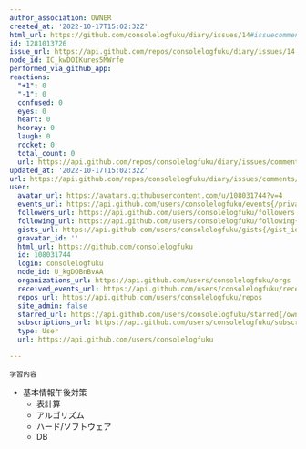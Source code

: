 ```yaml
---
author_association: OWNER
created_at: '2022-10-17T15:02:32Z'
html_url: https://github.com/consolelogfuku/diary/issues/14#issuecomment-1281013726
id: 1281013726
issue_url: https://api.github.com/repos/consolelogfuku/diary/issues/14
node_id: IC_kwDOIKures5MWrfe
performed_via_github_app: 
reactions:
  "+1": 0
  "-1": 0
  confused: 0
  eyes: 0
  heart: 0
  hooray: 0
  laugh: 0
  rocket: 0
  total_count: 0
  url: https://api.github.com/repos/consolelogfuku/diary/issues/comments/1281013726/reactions
updated_at: '2022-10-17T15:02:32Z'
url: https://api.github.com/repos/consolelogfuku/diary/issues/comments/1281013726
user:
  avatar_url: https://avatars.githubusercontent.com/u/108031744?v=4
  events_url: https://api.github.com/users/consolelogfuku/events{/privacy}
  followers_url: https://api.github.com/users/consolelogfuku/followers
  following_url: https://api.github.com/users/consolelogfuku/following{/other_user}
  gists_url: https://api.github.com/users/consolelogfuku/gists{/gist_id}
  gravatar_id: ''
  html_url: https://github.com/consolelogfuku
  id: 108031744
  login: consolelogfuku
  node_id: U_kgDOBnBvAA
  organizations_url: https://api.github.com/users/consolelogfuku/orgs
  received_events_url: https://api.github.com/users/consolelogfuku/received_events
  repos_url: https://api.github.com/users/consolelogfuku/repos
  site_admin: false
  starred_url: https://api.github.com/users/consolelogfuku/starred{/owner}{/repo}
  subscriptions_url: https://api.github.com/users/consolelogfuku/subscriptions
  type: User
  url: https://api.github.com/users/consolelogfuku

---
```

`学習内容`
- 基本情報午後対策
  - 表計算
  - アルゴリズム
  - ハード/ソフトウェア
  - DB